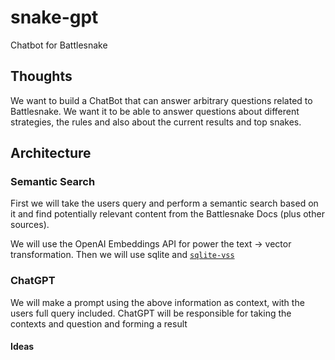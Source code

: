 # snake-gpt

Chatbot for Battlesnake

## Thoughts

We want to build a ChatBot that can answer arbitrary questions related to Battlesnake.
We want it to be able to answer questions about different strategies, the rules and also
about the current results and top snakes.

## Architecture

### Semantic Search

First we will take the users query and perform a semantic search based on it and find potentially relevant
content from the Battlesnake Docs (plus other sources).

We will use the OpenAI Embeddings API for power the text -> vector transformation.
Then we will use sqlite and [`sqlite-vss`]( https://github.com/asg017/sqlite-vss )

### ChatGPT

We will make a prompt using the above information as context, with the users full query included. ChatGPT will
be responsible for taking the contexts and question and forming a result

#### Ideas

